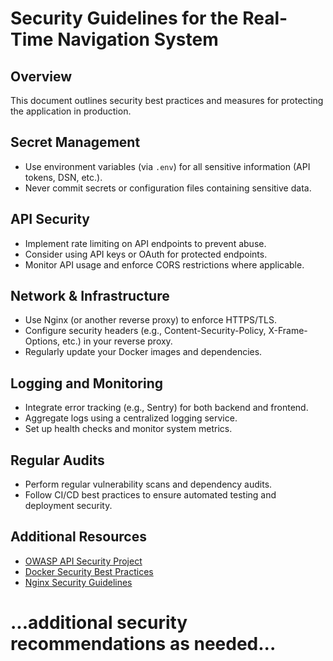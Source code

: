 # Security Guidelines for the Real-Time Navigation System

## Overview
This document outlines security best practices and measures for protecting the application in production.

## Secret Management
- Use environment variables (via `.env`) for all sensitive information (API tokens, DSN, etc.).
- Never commit secrets or configuration files containing sensitive data.

## API Security
- Implement rate limiting on API endpoints to prevent abuse.
- Consider using API keys or OAuth for protected endpoints.
- Monitor API usage and enforce CORS restrictions where applicable.

## Network & Infrastructure
- Use Nginx (or another reverse proxy) to enforce HTTPS/TLS.
- Configure security headers (e.g., Content-Security-Policy, X-Frame-Options, etc.) in your reverse proxy.
- Regularly update your Docker images and dependencies.

## Logging and Monitoring
- Integrate error tracking (e.g., Sentry) for both backend and frontend.
- Aggregate logs using a centralized logging service.
- Set up health checks and monitor system metrics.

## Regular Audits
- Perform regular vulnerability scans and dependency audits.
- Follow CI/CD best practices to ensure automated testing and deployment security.

## Additional Resources
- [OWASP API Security Project](https://owasp.org/www-project-api-security/)
- [Docker Security Best Practices](https://docs.docker.com/engine/security/)
- [Nginx Security Guidelines](https://www.nginx.com/blog/security-tips-for-nginx/)

# ...additional security recommendations as needed...
